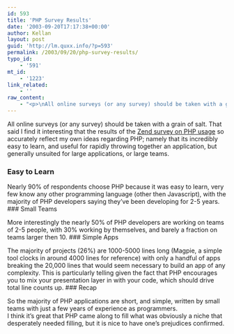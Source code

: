 ```yaml
---
id: 593
title: 'PHP Survey Results'
date: '2003-09-20T17:17:38+00:00'
author: Kellan
layout: post
guid: 'http://lm.quxx.info/?p=593'
permalink: /2003/09/20/php-survey-results/
typo_id:
    - '591'
mt_id:
    - '1223'
link_related:
    - ''
raw_content:
    - "<p>\nAll online surveys (or any survey) should be taken with a grain of salt.  That said I find it interesting that the results of the <a href=\\\"http://www.zend.com/zend/php_survey_results.php\\\">Zend survey on PHP usage</a> so accurately reflect my own ideas regarding PHP; namely that its incredibly easy to learn, and useful for rapidly throwing together an application, but generally unsuited for large applications, or large teams.\n</p>\n\n<p>\n<h3>Easy to Learn</h3>\nNearly 90% of respondents choose PHP because it was easy to learn, very few know any other programming language (other then Javascript), with the majority of PHP developers saying they\\'ve been developing for 2-5 years.\n</p>\n<p>\n<h3>Small Teams</h3>\nMore interestingly the nearly 50% of PHP developers are working on teams of 2-5 people, with 30% working by themselves, and barely a fraction on teams larger then 10.\n</p>\n<p>\n<h3>Simple Apps</h3>\nThe majority of projects (26%) are 1000-5000 lines long (Magpie, a simple tool clocks in around 4000 lines for reference) with only a handful of apps breaking the 20,000 lines that would seem necessary to build an app of any complexity.  This is particularly telling given the fact that PHP encourages you to mix your presentation layer in with your code, which should drive total line counts up.\n</p>\n<p>\n<h3>Recap</h3>\nSo the majority of PHP applications are short, and simple, written by small teams with just a few years of experience as programmers.  \n</p>\n<p>\nI think it\\'s great that PHP came along to fill what was obviously a niche that desperately needed filling, but it is nice to have one\\'s prejudices confirmed.\n</p>"
---
```


All online surveys (or any survey) should be taken with a grain of salt. That said I find it interesting that the results of the [Zend survey on PHP usage](http://www.zend.com/zend/php_survey_results.php) so accurately reflect my own ideas regarding PHP; namely that its incredibly easy to learn, and useful for rapidly throwing together an application, but generally unsuited for large applications, or large teams.

### Easy to Learn

Nearly 90% of respondents choose PHP because it was easy to learn, very few know any other programming language (other then Javascript), with the majority of PHP developers saying they’ve been developing for 2-5 years. ### Small Teams

More interestingly the nearly 50% of PHP developers are working on teams of 2-5 people, with 30% working by themselves, and barely a fraction on teams larger then 10. ### Simple Apps

The majority of projects (26%) are 1000-5000 lines long (Magpie, a simple tool clocks in around 4000 lines for reference) with only a handful of apps breaking the 20,000 lines that would seem necessary to build an app of any complexity. This is particularly telling given the fact that PHP encourages you to mix your presentation layer in with your code, which should drive total line counts up. ### Recap

So the majority of PHP applications are short, and simple, written by small teams with just a few years of experience as programmers.  
I think it’s great that PHP came along to fill what was obviously a niche that desperately needed filling, but it is nice to have one’s prejudices confirmed.